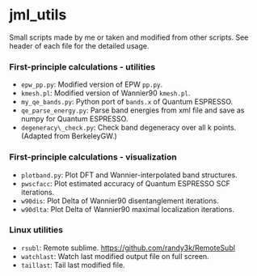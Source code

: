 # jml\_utils

Small scripts made by me or taken and modified from other scripts.
See header of each file for the detailed usage.

### First-principle calculations - utilities
* `epw_pp.py`: Modified version of EPW `pp.py`.
* `kmesh.pl`: Modified version of Wannier90 `kmesh.pl`.
* `my_qe_bands.py`: Python port of `bands.x` of Quantum ESPRESSO.
* `qe_parse_energy.py`: Parse band energies from xml file and save as numpy for Quantum ESPRESSO.
* `degeneracy\_check.py`: Check band degeneracy over all k points. (Adapted from BerkeleyGW.)

### First-principle calculations - visualization
* `plotband.py`: Plot DFT and Wannier-interpolated band structures.
* `pwscfacc`: Plot estimated accuracy of Quantum ESPRESSO SCF iterations.
* `w90dis`: Plot Delta of Wannier90 disentanglement iterations.
* `w90dlta`: Plot Delta of Wannier90 maximal localization iterations.

### Linux utilities
* `rsubl`: Remote sublime. https://github.com/randy3k/RemoteSubl
* `watchlast`: Watch last modified output file on full screen.
* `taillast`: Tail last modified file.
